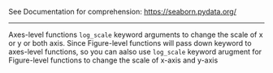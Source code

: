See Documentation for comprehension: <https://seaborn.pydata.org/>

---

Axes-level functions `log_scale` keyword arguments to change the scale of x or y or both axis. Since Figure-level functions will pass down keyword to axes-level functions, so you can aalso use `log_scale` keyword arugment for Figure-level functions to change the scale of x-axis and y-axis
